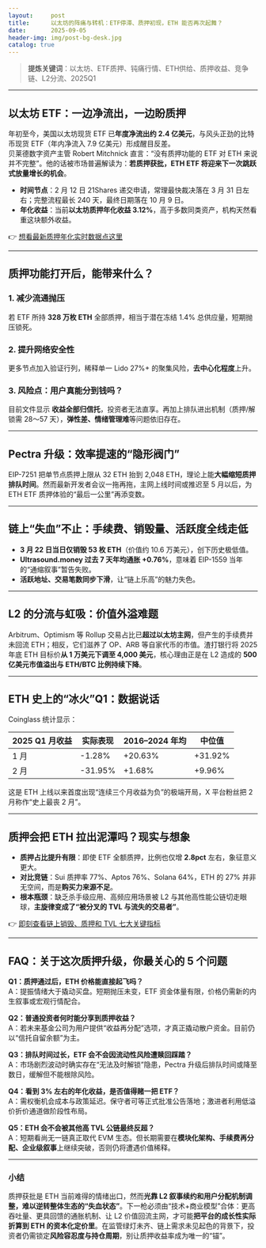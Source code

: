 ```yaml
---
layout:     post
title:      以太坊的阵痛与转机：ETF停滞、质押初现，ETH 能否再次起舞？
date:       2025-09-05
header-img: img/post-bg-desk.jpg
catalog: true
---
```


> **提炼关键词**：以太坊、ETF质押、钝痛行情、ETH供给、质押收益、竞争链、L2分流、2025Q1

---

## 以太坊 ETF：一边净流出，一边盼质押
年初至今，美国以太坊现货 ETF 已**年度净流出约 2.4 亿美元**，与风头正劲的比特币现货 ETF（年内净流入 7.9 亿美元）形成醒目反差。  
贝莱德数字资产主管 Robert Mitchnick 直言：“没有质押功能的 ETF 对 ETH 来说并不完整”。他的话被市场普遍解读为：**若质押获批，ETH ETF 将迎来下一次跳跃式放量增长的机会**。

- **时间节点**：2 月 12 日 21Shares 递交申请，常理最快裁决落在 3 月 31 日左右；完整流程最长 240 天，最终日期落在 10 月 9 日。  
- **年化收益**：当前**以太坊质押年化收益 3.12%**，高于多数同类资产，机构天然看重这块额外收益。

👉 [想看最新质押年化实时数据点这里](https://okxdog.com/)

---

## 质押功能打开后，能带来什么？
### 1. 减少流通抛压  
若 ETF 所持 **328 万枚 ETH** 全部质押，相当于潜在冻结 1.4% 总供应量，短期抛压锁死。

### 2. 提升网络安全性  
更多节点加入验证行列，稀释单一 Lido 27%+ 的聚集风险，**去中心化程度**上升。

### 3. 风险点：用户真能分到钱吗？
目前文件显示 **收益全部归信托**，投资者无法直享。再加上排队进出机制（质押/解锁需 28～57 天），**弹性差、情绪管理难**等问题依旧存在。

---

## Pectra 升级：效率提速的“隐形阀门”
EIP-7251 把单节点质押上限从 32 ETH 抬到 2,048 ETH，理论上能**大幅缩短质押排队时间**。然而最新开发者会议一拖再拖，主网上线时间或推迟至 5 月以后，为 ETH ETF 质押体验的“最后一公里”再添变数。

---

## 链上“失血”不止：手续费、销毁量、活跃度全线走低
- **3 月 22 日当日仅销毁 53 枚 ETH**（价值约 10.6 万美元），创下历史极低值。  
- **Ultrasound.money 过去 7 天年均通胀 +0.76%**，意味着 EIP-1559 当年的“通缩叙事”暂告失败。  
- **活跃地址、交易笔数同步下滑**，让“链上乐高”的魅力失色。

---

## L2 的分流与虹吸：价值外溢难题
Arbitrum、Optimism 等 Rollup 交易占比已**超过以太坊主网**，但产生的手续费并未回流 ETH；相反，它们滋养了 OP、ARB 等自家代币的市值。渣打银行将 2025 年底 ETH 目标价**从 1 万美元下调至 4,000 美元**，核心理由正是在 L2 造成的 **500 亿美元市值溢出与 ETH/BTC 比例持续下降**。

---

## ETH 史上的“冰火”Q1：数据说话
Coinglass 统计显示：

| 2025 Q1 月收益 | 实际表现 | 2016–2024 年均 | 中位值 |
|----------------|----------|----------------|--------|
| 1 月           | -1.28%   | +20.63%        | +31.92% |
| 2 月           | -31.95%  | +1.68%         | +9.96%  |

这是 ETH 上线以来首度出现“连续三个月收益为负”的极端开局，X 平台粉丝把 2 月称作“史上最丧 2 月”。

---

## 质押会把 ETH 拉出泥潭吗？现实与想象
- **质押占比提升有限**：即使 ETF 全额质押，比例也仅增 **2.8pct** 左右，象征意义更大。  
- **对比竞链**：Sui 质押率 77%、Aptos 76%、Solana 64%，ETH 的 27% 并非无空间，而是**购买力来源不足**。  
- **根本瓶颈**：缺乏杀手级应用、高频应用场景被 L2 与其他高性能公链切走眼球，**主旋律变成了“被分叉的 TVL 与流失的交易者”**。

👉 [即刻查看链上销毁、质押和 TVL 七大关键指标](https://okxdog.com/)

---

## FAQ：关于这次质押升级，你最关心的 5 个问题

**Q1：质押通过后，ETH 价格能直接起飞吗？**  
A：提振情绪大于撬动买盘。短期抛压未变，ETF 资金体量有限，价格仍需新的内生叙事或宏观行情配合。

**Q2：普通投资者何时能分享到质押收益？**  
A：若未来基金公司为用户提供“收益再分配”选项，才真正撬动散户资金。目前仍以“信托自留余额”为主。

**Q3：排队时间过长，ETF 会不会因流动性风险遭赎回踩踏？**  
A：市场剧烈波动时确实存在“无法及时解锁”隐患，Pectra 升级后排队时间或降至数日，缓解但不能根除风险。

**Q4：看到 3% 左右的年化收益，是否值得赌一把 ETF？**  
A：需权衡机会成本与政策延迟。保守者可等正式批准公告落地；激进者利用低溢价折价通道做阶段性布局。

**Q5：ETH 会不会被其他高 TVL 公链最终反超？**  
A：短期看尚无一链真正取代 EVM 生态。但长期需要在**模块化架构、手续费再分配、企业级叙事**上继续突破，否则仍将遭遇价值稀释。

---

### 小结
质押获批是 ETH 当前难得的情绪出口，然而**光靠 L2 叙事续约和用户分配机制调整，难以逆转整体生态的“失血状态”**。下一枪必须由“技术+商业模型”合体：更高吞吐量、更具回馈的通胀机制、让 L2 价值回流主网，才可能**把平台的成长性实际折算到 ETH 的资本化定价里**。在监管绿灯未齐、链上需求未见起色的背景下，投资者仍需锁定**风险容忍度与持仓周期**，别让质押收益率成为唯一的“锚”。